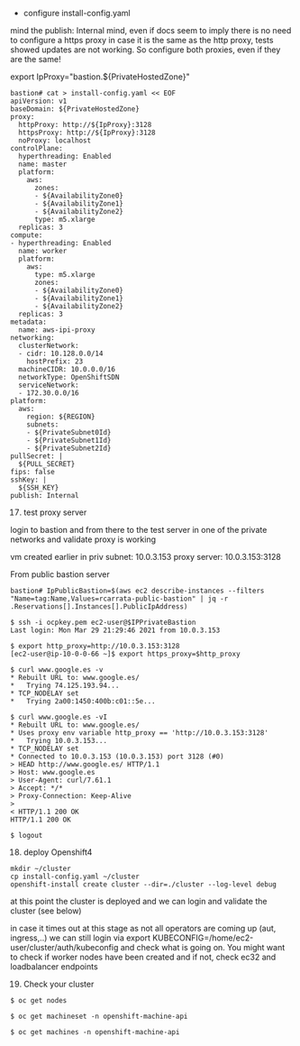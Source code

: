 
* configure install-config.yaml

mind the publish: Internal
mind, even if docs seem to imply there is no need to configure a https proxy in case it is the same as the http proxy, tests showed updates are not working. So configure both proxies, even if they are the same!

export IpProxy="bastion.${PrivateHostedZone}"

```
bastion# cat > install-config.yaml << EOF
apiVersion: v1
baseDomain: ${PrivateHostedZone}
proxy:
  httpProxy: http://${IpProxy}:3128
  httpsProxy: http://${IpProxy}:3128 
  noProxy: localhost
controlPlane:
  hyperthreading: Enabled
  name: master
  platform:
    aws:
      zones:
      - ${AvailabilityZone0}
      - ${AvailabilityZone1}
      - ${AvailabilityZone2}
      type: m5.xlarge
  replicas: 3
compute:
- hyperthreading: Enabled
  name: worker
  platform:
    aws:
      type: m5.xlarge
      zones:
      - ${AvailabilityZone0}
      - ${AvailabilityZone1}
      - ${AvailabilityZone2}
  replicas: 3
metadata:
  name: aws-ipi-proxy
networking:
  clusterNetwork:
  - cidr: 10.128.0.0/14
    hostPrefix: 23
  machineCIDR: 10.0.0.0/16
  networkType: OpenShiftSDN
  serviceNetwork:
  - 172.30.0.0/16
platform:
  aws:
    region: ${REGION}
    subnets: 
    - ${PrivateSubnet0Id}
    - ${PrivateSubnet1Id}
    - ${PrivateSubnet2Id}
pullSecret: |
  ${PULL_SECRET}
fips: false
sshKey: |
  ${SSH_KEY}
publish: Internal
```

17. test proxy server

login to bastion and from there to the test server in one of the private networks and validate proxy is working

vm created earlier in priv subnet: 10.0.3.153
proxy server: 10.0.3.153:3128

From public bastion server

```
bastion# IpPublicBastion=$(aws ec2 describe-instances --filters "Name=tag:Name,Values=rcarrata-public-bastion" | jq -r .Reservations[].Instances[].PublicIpAddress)

$ ssh -i ocpkey.pem ec2-user@$IPPrivateBastion
Last login: Mon Mar 29 21:29:46 2021 from 10.0.3.153
```

```
$ export http_proxy=http://10.0.3.153:3128
[ec2-user@ip-10-0-0-66 ~]$ export https_proxy=$http_proxy
```

```
$ curl www.google.es -v
* Rebuilt URL to: www.google.es/
*   Trying 74.125.193.94...
* TCP_NODELAY set
*   Trying 2a00:1450:400b:c01::5e...
```

```
$ curl www.google.es -vI
* Rebuilt URL to: www.google.es/
* Uses proxy env variable http_proxy == 'http://10.0.3.153:3128'
*   Trying 10.0.3.153...
* TCP_NODELAY set
* Connected to 10.0.3.153 (10.0.3.153) port 3128 (#0)
> HEAD http://www.google.es/ HTTP/1.1
> Host: www.google.es
> User-Agent: curl/7.61.1
> Accept: */*
> Proxy-Connection: Keep-Alive
>
< HTTP/1.1 200 OK
HTTP/1.1 200 OK

$ logout 
```

18. deploy Openshift4

```
mkdir ~/cluster
cp install-config.yaml ~/cluster
openshift-install create cluster --dir=./cluster --log-level debug
```

at this point the cluster is deployed and we can login and validate the cluster (see below)

in case it times out at this stage as not all operators are coming up (aut, ingress,..) we can still login via export KUBECONFIG=/home/ec2-user/cluster/auth/kubeconfig and check what is going on. You might want to check if worker nodes have been created and if not, check ec32 and loadbalancer endpoints

19. Check your cluster

```
$ oc get nodes

$ oc get machineset -n openshift-machine-api

$ oc get machines -n openshift-machine-api
```

